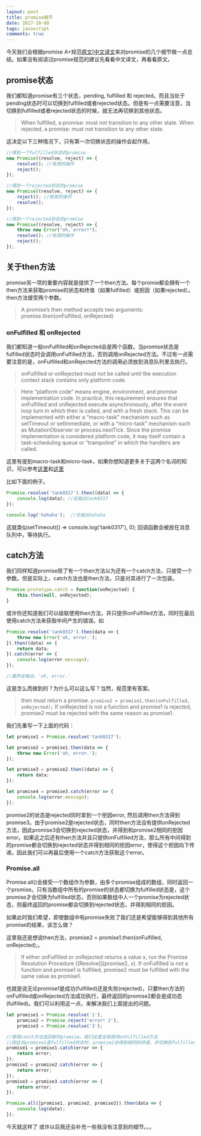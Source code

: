 ```yaml
---
layout: post
title: promise细节
date: 2017-10-08
tags: javascript
comments: true
---
```


今天我们会根据promise A+规范[原文](https://promisesaplus.com/)[[中文译文](http://www.ituring.com.cn/article/66566)来对promise的几个细节做一点总结。如果没有阅读过promise规范的建议先看看中文译文，再看看原文。

## promise状态

我们都知道promise有三个状态，pending, fulfilled 和 rejected。而且当处于pending状态时可以切换到fulfilled或者rejected状态。但是有一点需要注意，当切换到fulfilled或者rejected状态的时候，就无法再切换到其他状态。

> When fulfilled, a promise: must not transition to any other state. When rejected, a promise: must not transition to any other state.

这决定以下三种情况下，只有第一次切换状态的操作会起作用。

```javascript
//得到一个fulfilled状态的promise
new Promise((resolve, reject) => {
	resolve(); //有效的操作
	reject();
});

//得到一个rejected状态的promise
new Promise((resolve, reject) => {
	reject(); //有效的操作
	resolve();
});

//得到一个rejected状态的promise
new Promise((resolve, reject) => {
	throw new Error("oh, error!");
	resolve(); //有效的操作
	reject();
});
```

## 关于then方法

promise另一项的重要内容就是提供了一个then方法。每个promie都会拥有一个then方法来获取promise的状态和终值（如果fulfilled）或拒因（如果rejected）。then方法接受两个参数。

> A promise’s then method accepts two arguments: promise.then(onFulfilled, onRejected)

### onFulfilled 和 onRejected
我们都知道一般onFulfilled和onRejected会是两个函数。当promise状态是fulfilled状态时会调用onFulfilled方法，否则调用onRejected方法。不过有一点需要注意的是，onFulfilled和onRejected方法的调用必须放到消息队列里去执行。

> onFulfilled or onRejected must not be called until the execution context stack contains only platform code.

> Here “platform code” means engine, environment, and promise implementation code. In practice, this requirement ensures that onFulfilled and onRejected execute asynchronously, after the event loop turn in which then is called, and with a fresh stack. This can be implemented with either a “macro-task” mechanism such as setTimeout or setImmediate, or with a “micro-task” mechanism such as MutationObserver or process.nextTick. Since the promise implementation is considered platform code, it may itself contain a task-scheduling queue or “trampoline” in which the handlers are called.

这里有提到macro-task和micro-task，如果你想知道更多关于这两个名词的知识，可以参考[这里](https://stackoverflow.com/questions/25915634/difference-between-microtask-and-macrotask-within-an-event-loop-context)和[这里](https://jakearchibald.com/2015/tasks-microtasks-queues-and-schedules/)

比如下面的例子。
```javascript
Promise.resolve('tank0317').then((data) => {
	console.log(data); //后输出tank0317
});

console.log('hahaha');  //先输出hahaha
```

这就类似setTimeout(() => console.log('tank0317'), 0); 回调函数会被放在消息队列中，等待执行。

## catch方法

我们同样知道promise除了有一个then方法以为还有一个catch方法，只接受一个参数。但是实际上，catch方法也是then方法，只是对其进行了一次包装。

```javascript 
Promise.prototype.catch = function(onRejected) {
    this.then(null, onRejected);
}
```

或许你还知道我们可以级联使用then方法，并只提供onFulfilled方法，同时在最后使用catch方法来获取中间产生的错误。如

```javascript
Promise.resolve('tank0317').then(data => {
	throw new Error('oh, error.');
}).then((data) => {
	return data;
}).catch(error => {
	console.log(error.message);
});

//最终会输出，'oh, error.'
```

这是怎么而做到的？为什么可以这么写？当然，规范里有答案。

> then must return a promise. `promise2 = promise1.then(onFulfilled, onRejected);` If onRejected is not a function and promise1 is rejected, promise2 must be rejected with the same reason as promise1. 

我们先重写一下上面的代码：

```javascript
let promise1 = Promise.resolve('tank0317');

let promise2 = promise1.then(data => {
	throw new Error('oh, error.');
});

let promise3 = promise2.then((data) => {
	return data;
});

let promise4 = promise3.catch(error => {
	console.log(error.message);
});
```

promise2的状态是rejected同时拿到一个拒因error, 然后调用then方法得到promise3。由于promise2是rejected状态，同时then方法没有提供onRejected方法，因此promise3会切换到rejected状态，并得到和promise2相同的拒因error。如果这之后还有then方法并且只提供onFulfilled方法，那么所有中间得到的promise都会切换到rejected状态并得到相同的拒因error，使得这个拒因向下传递。因此我们可以再最后使用一个catch方法获取这个error。

### Promise.all

Promise.all()会接受一个数组作为参数，由多个promise组成的数组，同时返回一个promise。只有当数组中所有的promise的状态都切换为fulfilled状态是，这个promise才会切换为fulfilled状态，否则如果数组中人一个promise为rejected状态，则最终返回的promise都会切换到rejected状态，并得到相同的拒因。

如果此时我们希望，即使数组中有promise失败了我们还是希望能够得到其他所有promise的结果，该怎么做？

这里我还是想说then方法，promise2 = promise1.then(onFulfilled, onRejected);。

> If either onFulfilled or onRejected returns a value x, run the Promise Resolution Procedure [[Resolve]](promise2, x).
If onFulfilled is not a function and promise1 is fulfilled, promise2 must be fulfilled with the same value as promise1.

也就是说无论promise1是成功(fulfilled)还是失败(rejected)，只要then方法的onFulfilled或onRejected方法成功执行，最终返回的promise2都会是成功态(fulfilled)。我们可以利用这一点，来解决我们上面提出的问题。

```javascript
let promise1 = Promise.resolve('1'),
    promise2 = Promise.reject('error! 2'),
    promise3 = Promise.resolve('3');

//使用catch方法返回新的promise。我们这里没有提供onFulfilled方法
//因此当promise1是fulfilled状态时，promise2会得到相同的终值，并切换到fulfilled状态
promise1 = promise1.catch(error => {
	return error;
});
promise2 = promise2.catch(error => {
	return error;
});
promise3 = promise3.catch(error => {
	return error;
});

Promise.all([promise1, promise2, promise3]).then(data => {
	console.log(data);
});
```

今天就这样了
或许以后我还会补充一些我没有注意到的细节。。。
